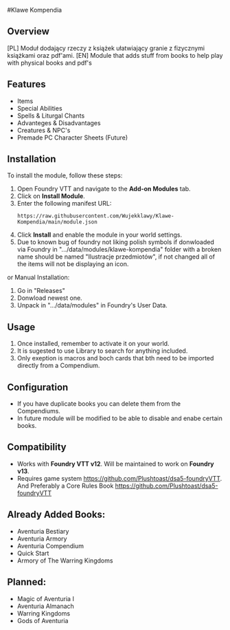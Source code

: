 #Klawe Kompendia

## Overview
[PL] Moduł dodający rzeczy z książek ułatwiający granie z fizycznymi książkami oraz pdf'ami.
[EN] Module that adds stuff from books to help play with physical books and pdf's

## Features
- Items
- Special Abilities
- Spells & Liturgal Chants
- Advanteges & Disadvantages
- Creatures & NPC's
- Premade PC Character Sheets (Future)

## Installation
To install the module, follow these steps:

1. Open Foundry VTT and navigate to the **Add-on Modules** tab.
2. Click on **Install Module**.
3. Enter the following manifest URL:
   ```
   https://raw.githubusercontent.com/Wujekklawy/Klawe-Kompendia/main/module.json
   ```
4. Click **Install** and enable the module in your world settings.
5. Due to known bug of foundry not liking polish symbols if donwloaded via Foundry in ".../data/modules/klawe-kompendia" folder with a broken name should be named "Ilustracje przedmiotów", if not changed all of the items will not be displaying an icon.

   
or Manual Installation:

1. Go in "Releases"
2. Donwload newest one.
3. Unpack in ".../data/modules" in Foundry's User Data.

## Usage
1. Once installed, remember to activate it on your world.
2. It is sugested to use Library to search for anything included.
3. Only exeption is macros and boch cards that bth need to be imported directly from a Compendium.

## Configuration
- If you have duplicate books you can delete them from the Compendiums.
- In future module will be modified to be able to disable and enabe certain books.

## Compatibility
- Works with **Foundry VTT v12**. Will be maintained to work on **Foundry v13**.
- Requires game system https://github.com/Plushtoast/dsa5-foundryVTT. And Preferably a Core Rules Book https://github.com/Plushtoast/dsa5-foundryVTT

## Already Added Books:

- Aventuria Bestiary
- Aventuria Armory
- Aventuria Compendium
- Quick Start
- Armory of The Warring Kingdoms

## Planned:

- Magic of Aventuria I
- Aventuria Almanach
- Warring Kingdoms
- Gods of Aventuria
